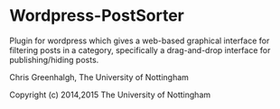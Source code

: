 # Wordpress-PostSorter

Plugin for wordpress which gives a web-based graphical interface for
filtering posts in a category, specifically a drag-and-drop interface
for publishing/hiding posts.

Chris Greenhalgh, The University of Nottingham

Copyright (c) 2014,2015 The University of Nottingham


